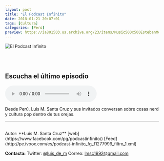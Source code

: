 ```yaml
---
layout: post
title: "El Podcast Infinito"
date: 2018-01-21 20:07:01
tags: [Cultura]
categories: [Perú]
preview: https://ia801503.us.archive.org/23/items/Music500x500EstebanMontoya/podcastII%20300-%20Luis%20M.%20Santa%20Cruz.jpg
---
```


![El Podcast Infinito](https://ia801503.us.archive.org/23/items/Music500x500EstebanMontoya/podcastII%20500-%20Luis%20M.%20Santa%20Cruz.jpg)

<br/>
<br/>

## Escucha el último episodio

<!--reproductor-feed=http://pe.ivoox.com/es/podcast-infinito_fg_f1277999_filtro_1.xml-->
<!--reproductor-start-->
<audio id="audio" preload="auto" controls="" src="https://www.ivoox.com/podcast-infinito-49-las-mejores-peliculas-del_mf_22910776_feed_1.mp3"></audio>
<!--reproductor-end-->

Desde Perú, Luis M. Santa Cruz y sus invitados conversan sobre cosas nerd y cultura pop dentro de tus orejas.

_ _ _
<br>
Autor: **Luis M. Santa Cruz**
[web](https://www.facebook.com/pg/podcastinfinito/)
[Feed](http://pe.ivoox.com/es/podcast-infinito_fg_f1277999_filtro_1.xml)




**Contacta:**
Twitter: [@luis_de_m](https://twitter.com/luis_de_m)
Correo: [lmsc1992@gmail.com](mailto:lmsc1992@gmail.com)

